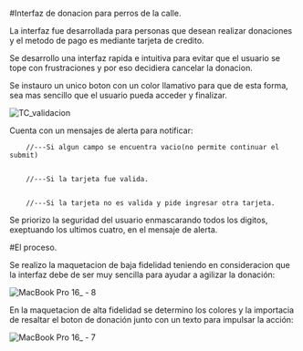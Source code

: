 #Interfaz de donacion para perros de la calle.

La interfaz fue desarrollada para personas que desean realizar donaciones y el metodo de pago es mediante tarjeta de credito. 

Se desarrollo una interfaz rapida e intuitiva para evitar que el usuario se tope con frustraciones y por eso decidiera cancelar la donacion.                

Se instauro un unico boton con un color llamativo para que de esta forma, sea mas sencillo que el usuario pueda acceder y finalizar.                              

![TC_validacion](https://user-images.githubusercontent.com/126895867/226496165-b3d8e5cc-1617-44f3-bee0-78d2d010738a.png)


Cuenta con un mensajes de alerta para notificar:    



        //---Si algun campo se encuentra vacio(no permite continuar el submit)
        
        
        //---Si la tarjeta fue valida.
        
        
        //---Si la tarjeta no es valida y pide ingresar otra tarjeta. 
        
        
        
Se priorizo la seguridad del usuario enmascarando todos los digitos, exeptuando los ultimos cuatro, en el mensaje de alerta.


#El proceso.

Se realizo la maquetacion de baja fidelidad teniendo en consideracion que la interfaz debe de ser muy sencilla para ayudar a agilizar la donación: 

![MacBook Pro 16_ - 8](https://user-images.githubusercontent.com/126895867/226696751-6cc3a650-1a10-4534-8d27-0934121c69b0.png)

En la maquetacion de alta fidelidad se determino los colores y la importacia de resaltar el boton de donación junto con un texto para impulsar la acción:

![MacBook Pro 16_ - 7](https://user-images.githubusercontent.com/126895867/226697622-2622d13b-d767-4fa0-b07e-d768f28e874e.png)



